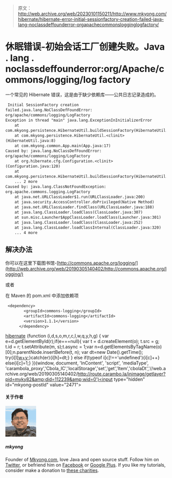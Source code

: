 > 原文：<http://web.archive.org/web/20230101150211/http://www.mkyong.com/hibernate/hibernate-error-initial-sessionfactory-creation-failed-java-lang-noclassdeffounderror-orgapachecommonslogginglogfactory/>

# 休眠错误-初始会话工厂创建失败。Java . lang . noclassdeffounderror:org/Apache/commons/logging/log factory

一个常见的 Hibernate 错误，这是由于缺少依赖库——公共日志记录造成的。

```
 Initial SessionFactory creation failed.java.lang.NoClassDefFoundError: org/apache/commons/logging/LogFactory
Exception in thread "main" java.lang.ExceptionInInitializerError
	at com.mkyong.persistence.HibernateUtil.buildSessionFactory(HibernateUtil.java:18)
	at com.mkyong.persistence.HibernateUtil.<clinit>(HibernateUtil.java:8)
	at com.mkyong.common.App.main(App.java:17)
Caused by: java.lang.NoClassDefFoundError: org/apache/commons/logging/LogFactory
	at org.hibernate.cfg.Configuration.<clinit>(Configuration.java:120)
	at com.mkyong.persistence.HibernateUtil.buildSessionFactory(HibernateUtil.java:13)
	... 2 more
Caused by: java.lang.ClassNotFoundException: org.apache.commons.logging.LogFactory
	at java.net.URLClassLoader$1.run(URLClassLoader.java:200)
	at java.security.AccessController.doPrivileged(Native Method)
	at java.net.URLClassLoader.findClass(URLClassLoader.java:188)
	at java.lang.ClassLoader.loadClass(ClassLoader.java:307)
	at sun.misc.Launcher$AppClassLoader.loadClass(Launcher.java:301)
	at java.lang.ClassLoader.loadClass(ClassLoader.java:252)
	at java.lang.ClassLoader.loadClassInternal(ClassLoader.java:320)
	... 4 more 
```

## 解决办法

你可以在这里下载图书馆-[http://commons.apache.org/logging/](http://web.archive.org/web/20190305140402/http://commons.apache.org/logging/)

或者

在 Maven 的 pom.xml 中添加依赖项

```
 <dependency>
		<groupId>commons-logging</groupId>
		<artifactId>commons-logging</artifactId>
		<version>1.1.1</version>
      </dependency> 
```

[hibernate](http://web.archive.org/web/20190305140402/http://www.mkyong.com/tag/hibernate/)![](img/9621c5b3c74713426194a20553320a18.png) (function (i,d,s,o,m,r,c,l,w,q,y,h,g) { var e=d.getElementById(r);if(e===null){ var t = d.createElement(o); t.src = g; t.id = r; t.setAttribute(m, s);t.async = 1;var n=d.getElementsByTagName(o)[0];n.parentNode.insertBefore(t, n); var dt=new Date().getTime(); try{i[l][w+y](h,i[l][q+y](h)+'&amp;'+dt);}catch(er){i[h]=dt;} } else if(typeof i[c]!=='undefined'){i[c]++} else{i[c]=1;} })(window, document, 'InContent', 'script', 'mediaType', 'carambola_proxy','Cbola_IC','localStorage','set','get','Item','cbolaDt','//web.archive.org/web/20190305140402/http://route.carambo.la/inimage/getlayer?pid=myky82&amp;did=112239&amp;wid=0')<input type="hidden" id="mkyong-postId" value="2471">

#### 关于作者

![author image](img/0d87be0190663639419b280bdcbe3604.png)

##### mkyong

Founder of [Mkyong.com](http://web.archive.org/web/20190305140402/http://mkyong.com/), love Java and open source stuff. Follow him on [Twitter](http://web.archive.org/web/20190305140402/https://twitter.com/mkyong), or befriend him on [Facebook](http://web.archive.org/web/20190305140402/http://www.facebook.com/java.tutorial) or [Google Plus](http://web.archive.org/web/20190305140402/https://plus.google.com/110948163568945735692?rel=author). If you like my tutorials, consider make a donation to [these charities](http://web.archive.org/web/20190305140402/http://www.mkyong.com/blog/donate-to-charity/).